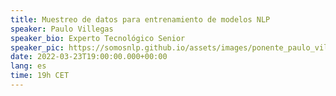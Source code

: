 ```yaml
---
title: Muestreo de datos para entrenamiento de modelos NLP
speaker: Paulo Villegas
speaker_bio: Experto Tecnológico Senior
speaker_pic: https://somosnlp.github.io/assets/images/ponente_paulo_villegas.jpg
date: 2022-03-23T19:00:00.000+00:00
lang: es
time: 19h CET
---
```


<EventSummary
    description="Los modelos NLP modernos con arquitectura tipo Transformer son increíblemente efectivos, pero también necesitan una increíble cantidad de datos para entrenar bien. En esta charla comentaré procedimientos para filtrar adecuadamente esos datasets de entrenamiento, especialmente el muestreo basado en perplejidad."
    poster="https://somosnlp.github.io/assets/images/evento_paulo.png"
    name="Paulo Villegas"
    linkedin="https://linkedin.com/in/paulovn"
    bio="Experto tecnológico senior en Chief Digital Office de Telefónica. Profesor asociado en la Universidad Autónoma de Madrid. Interesado en ciencia de datos, Machine Learning, NLP e impacto de las tecnologías."
    lista="https://somosnlp.org/hackathon#charlas-y-talleres"
/>